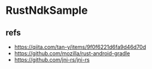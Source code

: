 # RustNdkSample

## refs

- https://qiita.com/tan-y/items/9f0f6221d6fa9d46d70d
- https://github.com/mozilla/rust-android-gradle
- https://github.com/jni-rs/jni-rs
